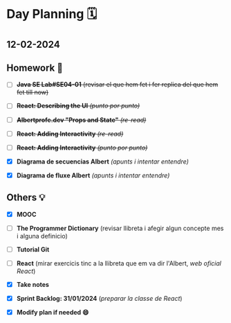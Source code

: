 # Day Planning :spiral_calendar:

## 12-02-2024

## Homework :pencil:

- [ ] ~~**Java SE Lab#SE04-01** (revisar el que hem fet i fer replica del que hem fet till now)~~

- [ ] ~~**React: Describing the UI** *(punto por punto)*~~

- [ ] ~~**Albertprofe.dev "Props and State"** *(re-read)*~~

- [ ] ~~**React: Adding Interactivity** *(re-read)*~~

- [ ] ~~**React: Adding Interactivity** *(punto por punto)*~~

- [x] **Diagrama de secuencias Albert** *(apunts i intentar entendre)*

- [x] **Diagrama de fluxe Albert** *(apunts i intentar entendre)*

## Others :bulb:

+ [x] **MOOC**

+ [ ] **The Programmer Dictionary** (revisar llibreta i afegir algun concepte mes i alguna definicio)
- [ ] **Tutorial Git**

- [ ] **React** (mirar exercicis tinc a la llibreta que em va dir l'Albert, *web oficial React*)

- [x] **Take notes**

- [x] **Sprint Backlog: 31/01/2024** (*preparar la classe de React*)

- [x] **Modify plan if needed :smile:**
